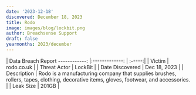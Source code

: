 ```yaml
---
date: '2023-12-18'
discovered: December 18, 2023
title: Rodo
image: images/blog/lockbit.png
author: Breachsense Support
draft: false
yearmonths: 2023/december
---
```



| Data Breach Report
------------:     |:-------------:    | :-----:|
| Victim      | rodo.co.uk      | 
| Threat Actor      | LockBit      | 
| Date Discovered      | Dec 18, 2023      | 
| Description      | Rodo is a manufacturing company that supplies brushes, rollers, tapes, clothing, decorative items, gloves, footwear, and accessories.      | 
| Leak Size      | 201GB      | 

